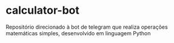# calculator-bot
Repositório direcionado à bot de telegram que realiza operações matemáticas simples, desenvolvido em linguagem Python

